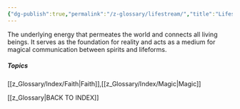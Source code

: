 ```yaml
---
{"dg-publish":true,"permalink":"/z-glossary/lifestream/","title":"Lifestream","hide":true,"dgShowInlineTitle":true,"noteIcon":""}
---
```


The underlying energy that permeates the world and connects all living beings. It serves as the foundation for reality and acts as a medium for magical communication between spirits and lifeforms.

##### Topics
[[z_Glossary/Index/Faith\|Faith]],[[z_Glossary/Index/Magic\|Magic]]


[[z_Glossary\|BACK TO INDEX]]
